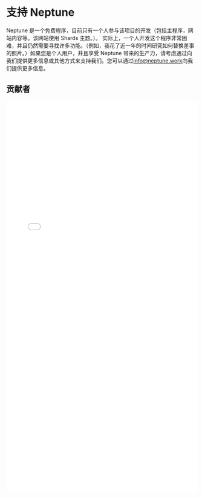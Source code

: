 # 支持 Neptune

Neptune 是一个免费程序，目前只有一个人参与该项目的开发（包括主程序，网站内容等。该网站使用 Shards 主题。）。 实际上，一个人开发这个程序非常困难，并且仍然需要寻找许多功能。（例如，我花了近一年的时间研究如何替换差事的照片。）如果您是个人用户，并且享受 Neptune 带来的生产力，请考虑通过向我们提供更多信息或其他方式来支持我们。您可以通过[info@neptune.work](mailto:info@neptune.work)向我们提供更多信息。

## 贡献者

<iframe src="/list/contributors.html" name="contributorsFrame" id="contributorsFrame" style="width: 100%;min-height: 600px;" frameborder="0" scrolling="no" onload="setTimeout(function(){common.setIframeHeight(document.getElementById('contributorsFrame'),750);},100);" height="1036"></iframe>

